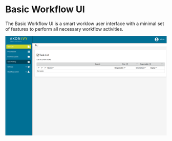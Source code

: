 # Basic Workflow UI

The Basic Workflow UI is a smart worklow user interface with a minimal set of
features to perform all necessary workflow activities.

![Screenshot](screenshot.png)
